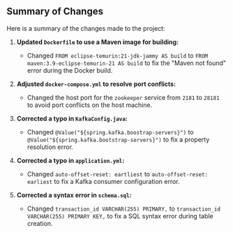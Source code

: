 ## Summary of Changes

Here is a summary of the changes made to the project:

1.  **Updated `Dockerfile` to use a Maven image for building:**
    *   Changed `FROM eclipse-temurin:21-jdk-jammy AS build` to `FROM maven:3.9-eclipse-temurin-21 AS build` to fix the "Maven not found" error during the Docker build.

2.  **Adjusted `docker-compose.yml` to resolve port conflicts:**
    *   Changed the host port for the `zookeeper` service from `2181` to `28181` to avoid port conflicts on the host machine.

3.  **Corrected a typo in `KafkaConfig.java`:**
    *   Changed `@Value("${spring.kafka.boostrap-servers}")` to `@Value("${spring.kafka.bootstrap-servers}")` to fix a property resolution error.

4.  **Corrected a typo in `application.yml`:**
    *   Changed `auto-offset-reset: eartliest` to `auto-offset-reset: earliest` to fix a Kafka consumer configuration error.

5.  **Corrected a syntax error in `schema.sql`:**
    *   Changed `transaction_id VARCHAR(255) PRIMARY,` to `transaction_id VARCHAR(255) PRIMARY KEY,` to fix a SQL syntax error during table creation.
